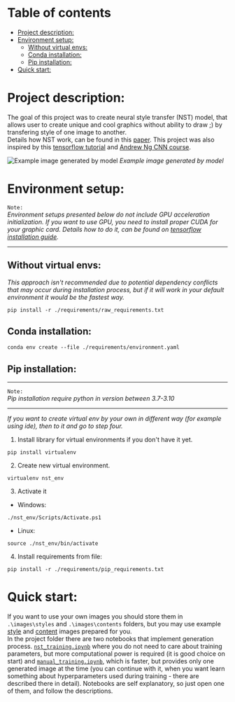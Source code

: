# Table of contents

- [Project description:](#project-description)
- [Environment setup:](#environment-setup)
  - [Without virtual envs:](#without-virtual-envs)
  - [Conda installation:](#conda-installation)
  - [Pip installation:](#pip-installation)
- [Quick start:](#quick-start)

# Project description:

The goal of this project was to create neural style transfer (NST) model, that allows user to create unique and cool graphics without ability to draw ;\) by transfering style of one image to another.  
Details how NST work, can be found in this [paper](https://www.cv-foundation.org/openaccess/content_cvpr_2016/papers/Gatys_Image_Style_Transfer_CVPR_2016_paper.pdf). This project was also inspired by this [tensorflow tutorial](https://www.tensorflow.org/tutorials/generative/style_transfer?hl=pl) and [Andrew Ng CNN course](https://www.coursera.org/learn/convolutional-neural-networks). 
<!-- This project was inspired by [tensorflow tutorial](https://www.tensorflow.org/tutorials/generative/style_transfer?hl=pl) and [Andrew Ng CNN course](https://www.coursera.org/learn/convolutional-neural-networks). Details how NST work, can be found in [arxiv paper](https://www.cv-foundation.org/openaccess/content_cvpr_2016/papers/Gatys_Image_Style_Transfer_CVPR_2016_paper.pdf), but briefly:  
NST is based on deep neural network (in our case it is VGG19) that is pre-trained to perform some object classification. On the begging style and content images are passed trough the backbone model. During this pass output of some of layers is captured, and then used in special loss function that combines style and content loss functions. After that instead of train model, content image is trained. Content loss function ensure that generated image will still remind similar to content image, but on  -->

![Example image generated by model](https://i.imgur.com/ho8N71h.jpeg)
*Example image generated by model*  
  

# Environment setup:

`Note:`  
*Environment setups presented below do not include GPU acceleration initialization. If you want to use GPU, you need to install proper CUDA for your graphic card. Details how to do it, can be found on [tensorflow installation guide](https://www.tensorflow.org/install/pip?hl=en).*

----

## Without virtual envs:
*This approach isn't recommended due to potential dependency conflicts that may occur during installation process, but if it will work in your default environment it would be the fastest way.*
```console
pip install -r ./requirements/raw_requirements.txt
```
## Conda installation:
```console
conda env create --file ./requirements/environment.yaml
```


## Pip installation:

----

`Note:`  
*Pip installation require python in version between 3.7-3.10*  

----

*If you want to create virtual env by your own in different way (for example using ide), then to it and go to step four.*
1. Install library for virtual environments if you don't have it yet.
```console
pip install virtualenv
```
2. Create new virtual environment.
```console
virtualenv nst_env
```
3. Activate it  

- Windows:

```console
./nst_env/Scripts/Activate.ps1
```
- Linux:

```console
source ./nst_env/bin/activate
```

4. Install requirements from file:
```console
pip install -r ./requirements/pip_requirements.txt
```

# Quick start:

If you want to use your own images you should store them in `.\images\styles` and `.\images\contents` folders, but you may use example [style](images\styles\demo_picasso_music.jpg) and [content](images\contents\demo_pablo_picasso.jpg) images prepared for you.  
In the project folder there are two notebooks that implement generation process. [`nst_training.ipynb`](nst_training.ipynb) where you do not need to care about training parameters, but more computational power is required (it is good choice on start) and [`manual_training.ipynb`](manual_training.ipynb), which is faster, but provides only one generated image at the time (you can continue with it, when you want learn something about hyperparameters used during training - there are described there in detail). Notebooks are self explanatory, so just open one of them, and follow the descriptions.



<!-- /  
├── README.md  
├── images/  
│   ├── contents/  
│   ├── results/  
│   ├── styles/  
│   └── trainers/  
├── src/  
│   ├── utils/  
│   │   ├── \_\_init\_\_.py  
│   │   ├── randomizers.py  
│   │   └── tf_utils.py  
│   ├── model.py  
│   ├── selectioner.py  
│   └── visualization.py     -->

